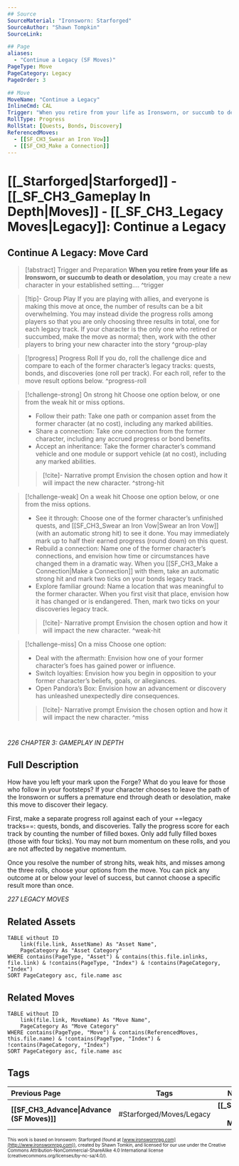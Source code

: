 ```yaml
---
## Source
SourceMaterial: "Ironsworn: Starforged"
SourceAuthor: "Shawn Tompkin"
SourceLink: 

## Page
aliases:
  - "Continue a Legacy (SF Moves)"
PageType: Move
PageCategory: Legacy
PageOrder: 3

## Move
MoveName: "Continue a Legacy"
InlineCmd: CAL
Trigger: "When you retire from your life as Ironsworn, or succumb to death or desolation, you may create a new character in your established setting"
RollType: Progress
RollStat: [Quests, Bonds, Discovery]
ReferencedMoves: 
  - [[SF_CH3_Swear an Iron Vow]]
  - [[SF_CH3_Make a Connection]]
---
```

# [[_Starforged|Starforged]] - [[_SF_CH3_Gameplay In Depth|Moves]] - [[_SF_CH3_Legacy Moves|Legacy]]: Continue a Legacy
## Continue A Legacy: Move Card
>[!abstract]  Trigger and Preparation
>**When you retire from your life as Ironsworn, or succumb to death or desolation**, you may create a new character in your established setting.... ^trigger

> [!tip]- Group Play
> If you are playing with allies, and everyone is making this move at once, the number of results can be a bit overwhelming. You may instead divide the progress rolls among players so that you are only choosing three results in total, one for each legacy track. If your character is the only one who retired or succumbed, make the move as normal; then, work with the other players to bring your new character into the story ^group-play

> [!progress] Progress Roll
>  If you do, roll the challenge dice and compare to each of the former character’s legacy tracks: quests, bonds, and discoveries (one roll per track).
>  For each roll, refer to the move result options below. ^progress-roll

> [!challenge-strong] On strong hit
>  Choose one option below, or one from the weak hit or miss options.
> -  Follow their path: Take one path or companion asset from the former character (at no cost), including any marked abilities.
> -  Share a connection: Take one connection from the former character, including any accrued progress or bond benefits.
> - Accept an inheritance: Take the former character’s command vehicle and one module or support vehicle (at no cost), including any marked abilities.
> > [!cite]- Narrative prompt
> > Envision the chosen option and how it will impact the new character. ^strong-hit

> [!challenge-weak] On a weak hit
> Choose one option below, or one from the miss options.
>-  See it through: Choose one of the former character’s unfinished quests, and [[SF_CH3_Swear an Iron Vow|Swear an Iron Vow]] (with an automatic strong hit) to see it done. You may immediately mark up to half their earned progress (round down) on this quest.
>- Rebuild a connection: Name one of the former character’s connections, and envision how time or circumstances have changed them in a dramatic way. When you [[SF_CH3_Make a Connection|Make a Connection]] with them, take an automatic strong hit and mark two ticks on your bonds legacy track.
>- Explore familiar ground: Name a location that was meaningful to the former character. When you first visit that place, envision how it has changed or is endangered. Then, mark two ticks on your discoveries legacy track.
> > [!cite]- Narrative prompt
> > Envision the chosen option and how it will impact the new character. ^weak-hit

> [!challenge-miss] On a miss
> Choose one option:
>- Deal with the aftermath: Envision how one of your former character’s foes has gained power or influence.
>- Switch loyalties: Envision how you begin in opposition to your former character’s beliefs, goals, or allegiances.
>-  Open Pandora’s Box: Envision how an advancement or discovery has unleashed unexpectedly dire consequences.
> > [!cite]- Narrative prompt
> > Envision the chosen option and how it will impact the new character. ^miss

# 
*226 CHAPTER 3: GAMEPLAY IN DEPTH*

## Full Description
How have you left your mark upon the Forge? What do you leave for those who follow in your footsteps? If your character chooses to leave the path of the Ironsworn or suffers a premature end through death or desolation, make this move to discover their legacy. 

First, make a separate progress roll against each of your ==legacy tracks==: quests, bonds, and discoveries. Tally the progress score for each track by counting the number of filled boxes. Only add fully filled boxes (those with four ticks). You may not burn momentum on these rolls, and you are not affected by negative momentum. 

Once you resolve the number of strong hits, weak hits, and misses among the three rolls, choose your options from the move. You can pick any outcome at or below your level of success, but cannot choose a specific result more than once.

*227 LEGACY MOVES*

## Related Assets
```dataview
TABLE without ID
	link(file.link, AssetName) As "Asset Name",
	PageCategory As "Asset Category"
WHERE contains(PageType, "Asset") & contains(this.file.inlinks, file.link) & !contains(PageType, "Index") & !contains(PageCategory, "Index")
SORT PageCategory asc, file.name asc
```

## Related Moves
```dataview
TABLE without ID
	link(file.link, MoveName) As "Move Name",
	PageCategory As "Move Category"
WHERE contains(PageType, "Move") & contains(ReferencedMoves, this.file.name) & !contains(PageType, "Index") & !contains(PageCategory, "Index")
SORT PageCategory asc, file.name asc
```

## Tags
| Previous Page | Tags | Next Section |
|:--- |:---:| ---:|
| **[[SF_CH3_Advance\|Advance (SF Moves)]]** | #Starforged/Moves/Legacy | **[[_SF_CH3_Fate Moves\|Fate Moves (SF)]]** |


<font size=-2>This work is based on Ironsworn: Starforged (found at [www.ironswornrpg.com](http://www.ironswornrpg.com)), created by Shawn Tomkin, and licensed for our use under the Creative Commons Attribution-NonCommercial-ShareAlike 4.0 International license  (creativecommons.org/licenses/by-nc-sa/4.0/).</font>